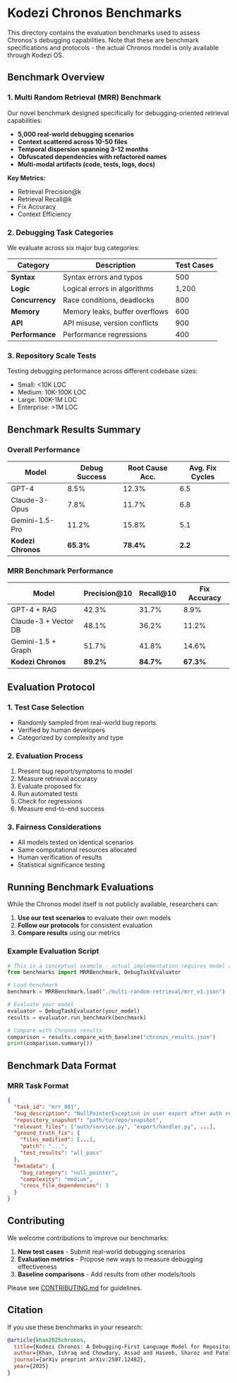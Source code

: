 # Kodezi Chronos Benchmarks

This directory contains the evaluation benchmarks used to assess Chronos's debugging capabilities. Note that these are benchmark specifications and protocols - the actual Chronos model is only available through Kodezi OS.

## Benchmark Overview

### 1. Multi Random Retrieval (MRR) Benchmark

Our novel benchmark designed specifically for debugging-oriented retrieval capabilities:

- **5,000 real-world debugging scenarios**
- **Context scattered across 10-50 files**
- **Temporal dispersion spanning 3-12 months**
- **Obfuscated dependencies with refactored names**
- **Multi-modal artifacts (code, tests, logs, docs)**

**Key Metrics:**
- Retrieval Precision@k
- Retrieval Recall@k
- Fix Accuracy
- Context Efficiency

### 2. Debugging Task Categories

We evaluate across six major bug categories:

| Category | Description | Test Cases |
|----------|-------------|------------|
| **Syntax** | Syntax errors and typos | 500 |
| **Logic** | Logical errors in algorithms | 1,200 |
| **Concurrency** | Race conditions, deadlocks | 800 |
| **Memory** | Memory leaks, buffer overflows | 600 |
| **API** | API misuse, version conflicts | 900 |
| **Performance** | Performance regressions | 400 |

### 3. Repository Scale Tests

Testing debugging performance across different codebase sizes:

- Small: <10K LOC
- Medium: 10K-100K LOC
- Large: 100K-1M LOC
- Enterprise: >1M LOC

## Benchmark Results Summary

### Overall Performance

| Model | Debug Success | Root Cause Acc. | Avg. Fix Cycles |
|-------|---------------|-----------------|-----------------|
| GPT-4 | 8.5% | 12.3% | 6.5 |
| Claude-3-Opus | 7.8% | 11.7% | 6.8 |
| Gemini-1.5-Pro | 11.2% | 15.8% | 5.1 |
| **Kodezi Chronos** | **65.3%** | **78.4%** | **2.2** |

### MRR Benchmark Performance

| Model | Precision@10 | Recall@10 | Fix Accuracy |
|-------|--------------|-----------|--------------|
| GPT-4 + RAG | 42.3% | 31.7% | 8.9% |
| Claude-3 + Vector DB | 48.1% | 36.2% | 11.2% |
| Gemini-1.5 + Graph | 51.7% | 41.8% | 14.6% |
| **Kodezi Chronos** | **89.2%** | **84.7%** | **67.3%** |

## Evaluation Protocol

### 1. Test Case Selection
- Randomly sampled from real-world bug reports
- Verified by human developers
- Categorized by complexity and type

### 2. Evaluation Process
1. Present bug report/symptoms to model
2. Measure retrieval accuracy
3. Evaluate proposed fix
4. Run automated tests
5. Check for regressions
6. Measure end-to-end success

### 3. Fairness Considerations
- All models tested on identical scenarios
- Same computational resources allocated
- Human verification of results
- Statistical significance testing

## Running Benchmark Evaluations

While the Chronos model itself is not publicly available, researchers can:

1. **Use our test scenarios** to evaluate their own models
2. **Follow our protocols** for consistent evaluation
3. **Compare results** using our metrics

### Example Evaluation Script

```python
# This is a conceptual example - actual implementation requires model access
from benchmarks import MRRBenchmark, DebugTaskEvaluator

# Load benchmark
benchmark = MRRBenchmark.load("./multi-random-retrieval/mrr_v1.json")

# Evaluate your model
evaluator = DebugTaskEvaluator(your_model)
results = evaluator.run_benchmark(benchmark)

# Compare with Chronos results
comparison = results.compare_with_baseline("chronos_results.json")
print(comparison.summary())
```

## Benchmark Data Format

### MRR Task Format
```json
{
  "task_id": "mrr_001",
  "bug_description": "NullPointerException in user export after auth refactor",
  "repository_snapshot": "path/to/repo/snapshot",
  "relevant_files": ["auth/service.py", "export/handler.py", ...],
  "ground_truth_fix": {
    "files_modified": [...],
    "patch": "...",
    "test_results": "all_pass"
  },
  "metadata": {
    "bug_category": "null_pointer",
    "complexity": "medium",
    "cross_file_dependencies": 3
  }
}
```

## Contributing

We welcome contributions to improve our benchmarks:

1. **New test cases** - Submit real-world debugging scenarios
2. **Evaluation metrics** - Propose new ways to measure debugging effectiveness
3. **Baseline comparisons** - Add results from other models/tools

Please see [CONTRIBUTING.md](../CONTRIBUTING.md) for guidelines.

## Citation

If you use these benchmarks in your research:

```bibtex
@article{khan2025chronos,
  title={Kodezi Chronos: A Debugging-First Language Model for Repository-Scale, Memory-Driven Code Understanding},
  author={Khan, Ishraq and Chowdary, Assad and Haseeb, Sharoz and Patel, Urvish},
  journal={arXiv preprint arXiv:2507.12482},
  year={2025}
}
```